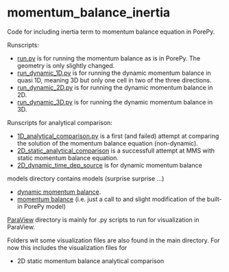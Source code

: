 # momentum_balance_inertia
Code for including inertia term to momentum balance equation in PorePy.

Runscripts:
* [run.py](./runscripts/run.py) is for running the momentum balance as is in PorePy. The geometry is only slightly changed.
* [run_dynamic_1D.py](./runscripts/run_dynamic_1D.py) is for running the dynamic momentum balance in quasi 1D, meaning 3D but only one cell in two of the three directions.
* [run_dynamic_2D.py](./runscripts/run_dynamic_2D.py) is for running the dynamic momentum balance in 2D.
* [run_dynamic_3D.py](./runscripts/run_dynamic_3D.py) is for running the dynamic momentum balance in 3D.

Runscripts for analytical comparison:
* [1D_analytical_comparison.py](./1D_analytical_comparison.py) is a first (and failed) attempt at comparing the solution of the momentum balance equation (non-dynamic).
* [2D_static_analytical_comparison](./1D_static_analytical_comparison.py) is a successfull attempt at MMS with static momentum balance equation.
* [2D_dynamic_time_dep_source](./2D_dynamic_time_dep_source.py) is for dynamic momentum balance

models directory contains models (surprise surprise ...)
* [dynamic momentum balance](./models/dynamic_momentum_balance.py).
* [momentum balance](./models/no_inertia_momentum_balance.py) (i.e. just a call to and slight modification of the built-in PorePy model)

[ParaView](./ParaView/) directory is mainly for .py scripts to run for visualization in ParaView.

Folders wit some visualization files are also found in the main directory. For now this includes the visualization files for
* 2D static momentum balance analytical comparison
